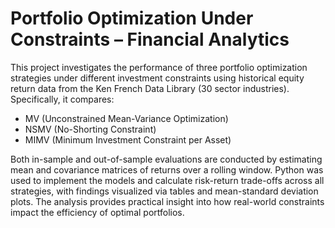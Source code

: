 # Portfolio Optimization Under Constraints – Financial Analytics

This project investigates the performance of three portfolio optimization strategies under different investment constraints using historical equity return data from the Ken French Data Library (30 sector industries). Specifically, it compares:

- MV (Unconstrained Mean-Variance Optimization)
- NSMV (No-Shorting Constraint)
- MIMV (Minimum Investment Constraint per Asset)

Both in-sample and out-of-sample evaluations are conducted by estimating mean and covariance matrices of returns over a rolling window. Python was used to implement the models and calculate risk-return trade-offs across all strategies, with findings visualized via tables and mean-standard deviation plots. The analysis provides practical insight into how real-world constraints impact the efficiency of optimal portfolios.
